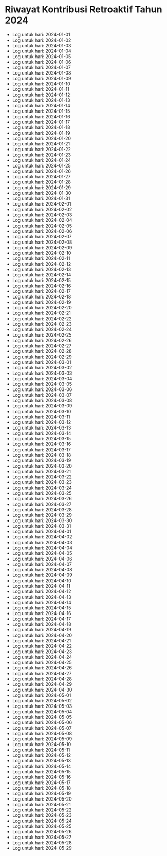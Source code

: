 # Riwayat Kontribusi Retroaktif Tahun 2024
* Log untuk hari: 2024-01-01
* Log untuk hari: 2024-01-02
* Log untuk hari: 2024-01-03
* Log untuk hari: 2024-01-04
* Log untuk hari: 2024-01-05
* Log untuk hari: 2024-01-06
* Log untuk hari: 2024-01-07
* Log untuk hari: 2024-01-08
* Log untuk hari: 2024-01-09
* Log untuk hari: 2024-01-10
* Log untuk hari: 2024-01-11
* Log untuk hari: 2024-01-12
* Log untuk hari: 2024-01-13
* Log untuk hari: 2024-01-14
* Log untuk hari: 2024-01-15
* Log untuk hari: 2024-01-16
* Log untuk hari: 2024-01-17
* Log untuk hari: 2024-01-18
* Log untuk hari: 2024-01-19
* Log untuk hari: 2024-01-20
* Log untuk hari: 2024-01-21
* Log untuk hari: 2024-01-22
* Log untuk hari: 2024-01-23
* Log untuk hari: 2024-01-24
* Log untuk hari: 2024-01-25
* Log untuk hari: 2024-01-26
* Log untuk hari: 2024-01-27
* Log untuk hari: 2024-01-28
* Log untuk hari: 2024-01-29
* Log untuk hari: 2024-01-30
* Log untuk hari: 2024-01-31
* Log untuk hari: 2024-02-01
* Log untuk hari: 2024-02-02
* Log untuk hari: 2024-02-03
* Log untuk hari: 2024-02-04
* Log untuk hari: 2024-02-05
* Log untuk hari: 2024-02-06
* Log untuk hari: 2024-02-07
* Log untuk hari: 2024-02-08
* Log untuk hari: 2024-02-09
* Log untuk hari: 2024-02-10
* Log untuk hari: 2024-02-11
* Log untuk hari: 2024-02-12
* Log untuk hari: 2024-02-13
* Log untuk hari: 2024-02-14
* Log untuk hari: 2024-02-15
* Log untuk hari: 2024-02-16
* Log untuk hari: 2024-02-17
* Log untuk hari: 2024-02-18
* Log untuk hari: 2024-02-19
* Log untuk hari: 2024-02-20
* Log untuk hari: 2024-02-21
* Log untuk hari: 2024-02-22
* Log untuk hari: 2024-02-23
* Log untuk hari: 2024-02-24
* Log untuk hari: 2024-02-25
* Log untuk hari: 2024-02-26
* Log untuk hari: 2024-02-27
* Log untuk hari: 2024-02-28
* Log untuk hari: 2024-02-29
* Log untuk hari: 2024-03-01
* Log untuk hari: 2024-03-02
* Log untuk hari: 2024-03-03
* Log untuk hari: 2024-03-04
* Log untuk hari: 2024-03-05
* Log untuk hari: 2024-03-06
* Log untuk hari: 2024-03-07
* Log untuk hari: 2024-03-08
* Log untuk hari: 2024-03-09
* Log untuk hari: 2024-03-10
* Log untuk hari: 2024-03-11
* Log untuk hari: 2024-03-12
* Log untuk hari: 2024-03-13
* Log untuk hari: 2024-03-14
* Log untuk hari: 2024-03-15
* Log untuk hari: 2024-03-16
* Log untuk hari: 2024-03-17
* Log untuk hari: 2024-03-18
* Log untuk hari: 2024-03-19
* Log untuk hari: 2024-03-20
* Log untuk hari: 2024-03-21
* Log untuk hari: 2024-03-22
* Log untuk hari: 2024-03-23
* Log untuk hari: 2024-03-24
* Log untuk hari: 2024-03-25
* Log untuk hari: 2024-03-26
* Log untuk hari: 2024-03-27
* Log untuk hari: 2024-03-28
* Log untuk hari: 2024-03-29
* Log untuk hari: 2024-03-30
* Log untuk hari: 2024-03-31
* Log untuk hari: 2024-04-01
* Log untuk hari: 2024-04-02
* Log untuk hari: 2024-04-03
* Log untuk hari: 2024-04-04
* Log untuk hari: 2024-04-05
* Log untuk hari: 2024-04-06
* Log untuk hari: 2024-04-07
* Log untuk hari: 2024-04-08
* Log untuk hari: 2024-04-09
* Log untuk hari: 2024-04-10
* Log untuk hari: 2024-04-11
* Log untuk hari: 2024-04-12
* Log untuk hari: 2024-04-13
* Log untuk hari: 2024-04-14
* Log untuk hari: 2024-04-15
* Log untuk hari: 2024-04-16
* Log untuk hari: 2024-04-17
* Log untuk hari: 2024-04-18
* Log untuk hari: 2024-04-19
* Log untuk hari: 2024-04-20
* Log untuk hari: 2024-04-21
* Log untuk hari: 2024-04-22
* Log untuk hari: 2024-04-23
* Log untuk hari: 2024-04-24
* Log untuk hari: 2024-04-25
* Log untuk hari: 2024-04-26
* Log untuk hari: 2024-04-27
* Log untuk hari: 2024-04-28
* Log untuk hari: 2024-04-29
* Log untuk hari: 2024-04-30
* Log untuk hari: 2024-05-01
* Log untuk hari: 2024-05-02
* Log untuk hari: 2024-05-03
* Log untuk hari: 2024-05-04
* Log untuk hari: 2024-05-05
* Log untuk hari: 2024-05-06
* Log untuk hari: 2024-05-07
* Log untuk hari: 2024-05-08
* Log untuk hari: 2024-05-09
* Log untuk hari: 2024-05-10
* Log untuk hari: 2024-05-11
* Log untuk hari: 2024-05-12
* Log untuk hari: 2024-05-13
* Log untuk hari: 2024-05-14
* Log untuk hari: 2024-05-15
* Log untuk hari: 2024-05-16
* Log untuk hari: 2024-05-17
* Log untuk hari: 2024-05-18
* Log untuk hari: 2024-05-19
* Log untuk hari: 2024-05-20
* Log untuk hari: 2024-05-21
* Log untuk hari: 2024-05-22
* Log untuk hari: 2024-05-23
* Log untuk hari: 2024-05-24
* Log untuk hari: 2024-05-25
* Log untuk hari: 2024-05-26
* Log untuk hari: 2024-05-27
* Log untuk hari: 2024-05-28
* Log untuk hari: 2024-05-29

